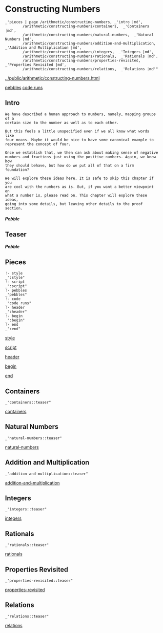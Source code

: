 # Constructing Numbers

    _"pieces | page /arithmetic/constructing-numbers, _'intro |md',
            /arithmetic/constructing-numbers/containers,  _'Containers |md',
            /arithmetic/constructing-numbers/natural-numbers,  _'Natural Numbers |md',
            /arithmetic/constructing-numbers/addition-and-multiplication,  _'Addition and Multiplication |md',
            /arithmetic/constructing-numbers/integers,  _'Integers |md',
            /arithmetic/constructing-numbers/rationals,  _'Rationals |md',
            /arithmetic/constructing-numbers/properties-revisited,  _'Properties Revisited |md',
            /arithmetic/constructing-numbers/relations,  _'Relations |md'"

[../public/arithmetic/constructing-numbers.html](# "save:")

[pebbles](#pebble "h5: | .join \n")
[code runs](#code "h5: | .join \n")

## Intro
    
    We have described a human approach to numbers, namely, mapping groups of a
    certain size to the number as well as to each other. 

    But this feels a little unspecified even if we all know what words like
    four means. Maybe it would be nice to have some canonical example to
    represent the concept of four. 

    Once we establish that, we then can ask about making sense of negative
    numbers and fractions just using the positive numbers. Again, we know how
    they should behave, but how do we put all of that on a firm foundation? 

    We will explore these ideas here. It is safe to skip this chapter if you
    are cool with the numbers as is. But, if you want a better viewpoint on
    what a number is, please read on. This chapter will explore these ideas,
    going into some details, but leaving other details to the proof section. 


##### Pebble

## Teaser

##### Pebble

## Pieces

    !- style
    _":style"
    !- script
    _":script"
    !- pebbles
    _"pebbles"
    !- code
    _"code runs"
    !- header
    _":header"
    !- begin
    _":begin"
    !- end
    _":end"



[style]() 

[script]()

[header]()

[begin]()

[end]()

## Containers

    _"containers::teaser"


[containers](pages/arithmetic_constructing-numbers_containers.md "load:")

## Natural Numbers

    _"natural-numbers::teaser"


[natural-numbers](pages/arithmetic_constructing-numbers_natural-numbers.md "load:")

## Addition and Multiplication

    _"addition-and-multiplication::teaser"


[addition-and-multiplication](pages/arithmetic_constructing-numbers_addition-and-multiplication.md "load:")

## Integers

    _"integers::teaser"


[integers](pages/arithmetic_constructing-numbers_integers.md "load:")

## Rationals

    _"rationals::teaser"


[rationals](pages/arithmetic_constructing-numbers_rationals.md "load:")

## Properties Revisited

    _"properties-revisited::teaser"


[properties-revisited](pages/arithmetic_constructing-numbers_properties-revisited.md "load:")

## Relations

    _"relations::teaser"


[relations](pages/arithmetic_constructing-numbers_relations.md "load:")
